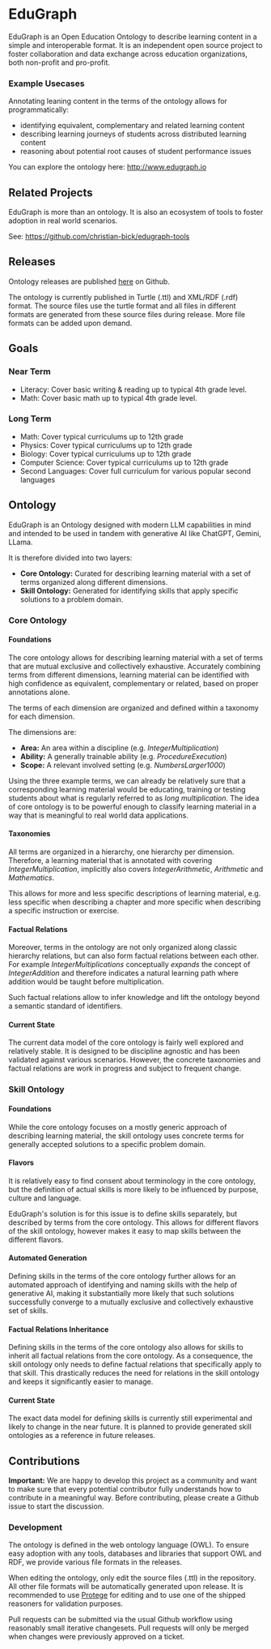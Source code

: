 # EduGraph

EduGraph is an Open Education Ontology to describe learning content in a simple and interoperable format. It is an
independent open source project to foster collaboration and data exchange across education organizations, both
non-profit and pro-profit.

### Example Usecases

Annotating leaning content in the terms of the ontology allows for programmatically:

- identifying equivalent, complementary and related learning content
- describing learning journeys of students across distributed learning content
- reasoning about potential root causes of student performance issues

You can explore the ontology here: http://www.edugraph.io

## Related Projects

EduGraph is more than an ontology. It is also an ecosystem of tools to foster adoption in real world scenarios.

See: https://github.com/christian-bick/edugraph-tools

## Releases

Ontology releases are published [here](https://github.com/christian-bick/edugraph-ontology/releases) on Github.

The ontology is currently published in Turtle (.ttl) and XML/RDF (.rdf) format. The source files use the turtle
format and all files in different formats are generated from these source files during release. More file formats can
be added upon demand.

## Goals

### Near Term

- Literacy: Cover basic writing & reading up to typical 4th grade level.
- Math: Cover basic math up to typical 4th grade level.

### Long Term

- Math: Cover typical curriculums up to 12th grade
- Physics: Cover typical curriculums up to 12th grade
- Biology: Cover typical curriculums up to 12th grade
- Computer Science: Cover typical curriculums up to 12th grade
- Second Languages: Cover full curriculum for various popular second languages

## Ontology

EduGraph is an Ontology designed with modern LLM capabilities in mind and intended to be used in tandem with
generative AI like ChatGPT, Gemini, LLama.

It is therefore divided into two layers:

- **Core Ontology:** Curated for describing learning material with a set of terms organized along different dimensions.
- **Skill Ontology:** Generated for identifying skills that apply specific solutions to a problem domain.

### Core Ontology

#### Foundations

The core ontology allows for describing learning material with a set of terms that are mutual exclusive and collectively
exhaustive. Accurately combining terms from different dimensions, learning material can be identified with high
confidence as equivalent, complementary or related, based on proper annotations alone.

The terms of each dimension are organized and defined within a taxonomy for each dimension.

The dimensions are:

- **Area:** An area within a discipline (e.g. _IntegerMultiplication_)
- **Ability:** A generally trainable ability (e.g. _ProcedureExecution_)
- **Scope:** A relevant involved setting (e.g. _NumbersLarger1000_)

Using the three example terms, we can already be relatively sure that a corresponding learning material would be
educating, training or testing students about what is regularly referred to as _long multiplication_. The idea of
core ontology is to be powerful enough to classify learning material in a way that is meaningful to real world data
applications.

#### Taxonomies

All terms are organized in a hierarchy, one hierarchy per dimension. Therefore, a learning material that is annotated
with covering _IntegerMultiplication_, implicitly also covers _IntegerArithmetic_, _Arithmetic_ and _Mathematics_.

This allows for more and less specific descriptions of learning material, e.g. less specific when describing a chapter
and more specific when describing a specific instruction or exercise.

#### Factual Relations

Moreover, terms in the ontology are not only organized along classic hierarchy relations, but can also form
factual relations between each other. For example _IntegerMultiplications_ conceptually _expands_ the concept of
_IntegerAddition_ and therefore indicates a natural learning path where addition would be taught before multiplication.

Such factual relations allow to infer knowledge and lift the ontology beyond a semantic standard of identifiers.

#### Current State

The current data model of the core ontology is fairly well explored and relatively stable. It is designed to be
discipline agnostic and has been validated against various scenarios. However, the concrete taxonomies and factual 
relations are work in progress and subject to frequent change.

### Skill Ontology

#### Foundations

While the core ontology focuses on a mostly generic approach of describing learning material, the skill ontology uses
concrete terms for generally accepted solutions to a specific problem domain.

#### Flavors

It is relatively easy to find consent about terminology in the core ontology, but the definition of actual skills is
more likely to be influenced by purpose, culture and language.

EduGraph's solution is for this issue is to define skills separately, but described by terms from the core ontology. 
This allows for different flavors of the skill ontology, however makes it easy to map skills between the different 
flavors.

#### Automated Generation

Defining skills in the terms of the core ontology further allows for an automated approach of identifying and naming
skills with the help of generative AI, making it substantially more likely that such solutions successfully converge to 
a mutually exclusive and collectively exhaustive set of skills.

#### Factual Relations Inheritance

Defining skills in the terms of the core ontology also allows for skills to inherit all factual relations from the core 
ontology. As a consequence, the skill ontology only needs to define factual relations that specifically apply to that 
skill. This drastically reduces the need for relations in the skill ontology and keeps it significantly easier to 
manage.

#### Current State

The exact data model for defining skills is currently still experimental and likely to change in the near future.
It is planned to provide generated skill ontologies as a reference in future releases.

## Contributions

**Important:** We are happy to develop this project as a community and want to make sure that every potential 
contributor fully understands how to contribute in a meaningful way. Before contributing, please create
a Github issue to start the discussion.

### Development

The ontology is defined in the web ontology language (OWL). To ensure easy adoption with any tools, databases
and libraries that support OWL and RDF, we provide various file formats in the releases.

When editing the ontology, only edit the source files (.ttl) in the repository. All other file formats will be 
automatically generated upon release. It is recommended to use [Protege](https://protege.stanford.edu/) for editing
and to use one of the shipped reasoners for validation purposes.

Pull requests can be submitted via the usual Github workflow using reasonably small iterative changesets. Pull requests
will only be merged when changes were previously approved on a ticket.
